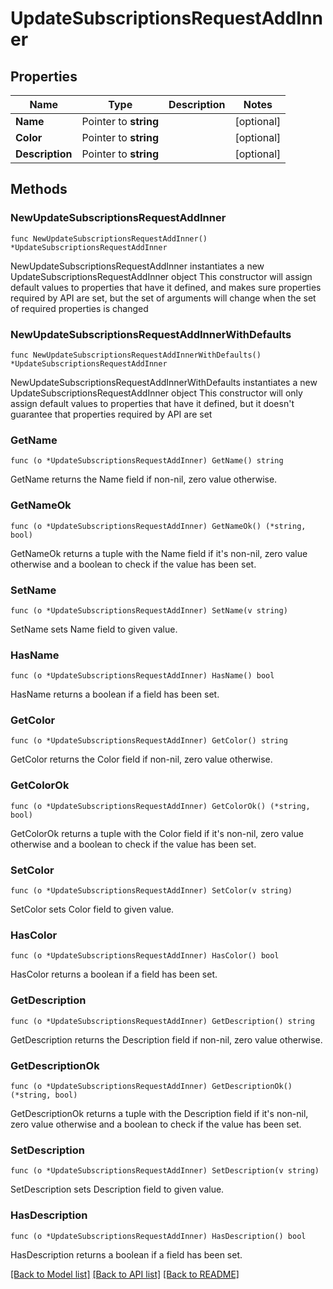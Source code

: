 # UpdateSubscriptionsRequestAddInner

## Properties

Name | Type | Description | Notes
------------ | ------------- | ------------- | -------------
**Name** | Pointer to **string** |  | [optional] 
**Color** | Pointer to **string** |  | [optional] 
**Description** | Pointer to **string** |  | [optional] 

## Methods

### NewUpdateSubscriptionsRequestAddInner

`func NewUpdateSubscriptionsRequestAddInner() *UpdateSubscriptionsRequestAddInner`

NewUpdateSubscriptionsRequestAddInner instantiates a new UpdateSubscriptionsRequestAddInner object
This constructor will assign default values to properties that have it defined,
and makes sure properties required by API are set, but the set of arguments
will change when the set of required properties is changed

### NewUpdateSubscriptionsRequestAddInnerWithDefaults

`func NewUpdateSubscriptionsRequestAddInnerWithDefaults() *UpdateSubscriptionsRequestAddInner`

NewUpdateSubscriptionsRequestAddInnerWithDefaults instantiates a new UpdateSubscriptionsRequestAddInner object
This constructor will only assign default values to properties that have it defined,
but it doesn't guarantee that properties required by API are set

### GetName

`func (o *UpdateSubscriptionsRequestAddInner) GetName() string`

GetName returns the Name field if non-nil, zero value otherwise.

### GetNameOk

`func (o *UpdateSubscriptionsRequestAddInner) GetNameOk() (*string, bool)`

GetNameOk returns a tuple with the Name field if it's non-nil, zero value otherwise
and a boolean to check if the value has been set.

### SetName

`func (o *UpdateSubscriptionsRequestAddInner) SetName(v string)`

SetName sets Name field to given value.

### HasName

`func (o *UpdateSubscriptionsRequestAddInner) HasName() bool`

HasName returns a boolean if a field has been set.

### GetColor

`func (o *UpdateSubscriptionsRequestAddInner) GetColor() string`

GetColor returns the Color field if non-nil, zero value otherwise.

### GetColorOk

`func (o *UpdateSubscriptionsRequestAddInner) GetColorOk() (*string, bool)`

GetColorOk returns a tuple with the Color field if it's non-nil, zero value otherwise
and a boolean to check if the value has been set.

### SetColor

`func (o *UpdateSubscriptionsRequestAddInner) SetColor(v string)`

SetColor sets Color field to given value.

### HasColor

`func (o *UpdateSubscriptionsRequestAddInner) HasColor() bool`

HasColor returns a boolean if a field has been set.

### GetDescription

`func (o *UpdateSubscriptionsRequestAddInner) GetDescription() string`

GetDescription returns the Description field if non-nil, zero value otherwise.

### GetDescriptionOk

`func (o *UpdateSubscriptionsRequestAddInner) GetDescriptionOk() (*string, bool)`

GetDescriptionOk returns a tuple with the Description field if it's non-nil, zero value otherwise
and a boolean to check if the value has been set.

### SetDescription

`func (o *UpdateSubscriptionsRequestAddInner) SetDescription(v string)`

SetDescription sets Description field to given value.

### HasDescription

`func (o *UpdateSubscriptionsRequestAddInner) HasDescription() bool`

HasDescription returns a boolean if a field has been set.


[[Back to Model list]](../README.md#documentation-for-models) [[Back to API list]](../README.md#documentation-for-api-endpoints) [[Back to README]](../README.md)


